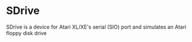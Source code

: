 # SDrive
 SDrive is a device for Atari XL/XE's serial (SIO) port and simulates an Atari floppy disk drive
